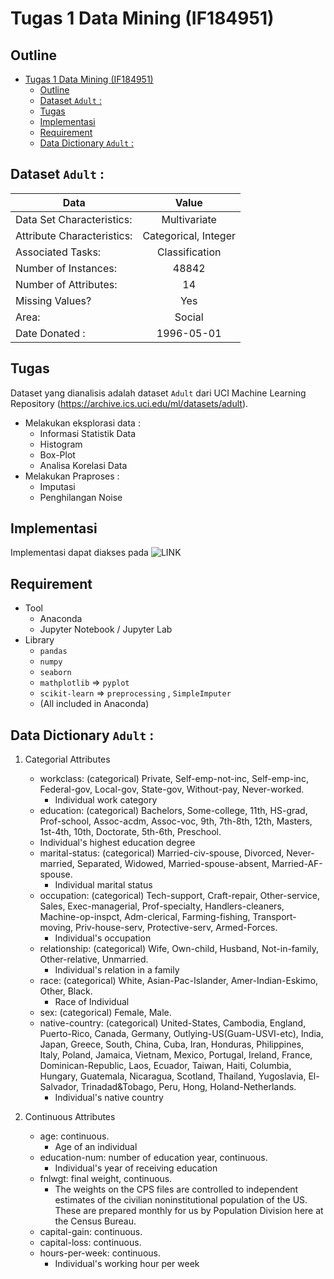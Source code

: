 # Tugas 1 Data Mining (IF184951)

## Outline
- [Tugas 1 Data Mining (IF184951)](#tugas-1-data-mining-if184951)
    - [Outline](#outline)
    - [Dataset `Adult` :](#dataset-adult-)
    - [Tugas](#tugas)
    - [Implementasi](#implementasi)
    - [Requirement](#requirement)
    - [Data Dictionary `Adult` :](#data-dictionary-adult-)

## Dataset `Adult` :
| Data | Value |
|------|:-----:|
| Data Set Characteristics: | Multivariate |
| Attribute Characteristics: | Categorical, Integer |
| Associated Tasks: | Classification |
| Number of Instances: | 48842 |
| Number of Attributes: | 14 |
| Missing Values? | Yes |
| Area: | Social |
| Date Donated : | 1996-05-01 |

## Tugas
Dataset yang dianalisis adalah dataset `Adult` dari UCI Machine Learning Repository (https://archive.ics.uci.edu/ml/datasets/adult).
- Melakukan eksplorasi data :
    - Informasi Statistik Data
    - Histogram
    - Box-Plot
    - Analisa Korelasi Data
- Melakukan Praproses :
    - Imputasi
    - Penghilangan Noise

## Implementasi
Implementasi dapat diakses pada ![LINK](tugas-1.ipynb)

## Requirement
- Tool
    - Anaconda
    - Jupyter Notebook / Jupyter Lab
- Library
    - `pandas`
    - `numpy`
    - `seaborn`
    - `mathplotlib` => `pyplot`
    - `scikit-learn` => `preprocessing` , `SimpleImputer`
    - (All included in Anaconda)


## Data Dictionary `Adult` : 
1. Categorial Attributes
    - workclass: (categorical) Private, Self-emp-not-inc, Self-emp-inc, Federal-gov, Local-gov, State-gov, Without-pay, Never-worked.
        - Individual work category
    - education: (categorical) Bachelors, Some-college, 11th, HS-grad, Prof-school, Assoc-acdm, Assoc-voc, 9th, 7th-8th, 12th, Masters, 1st-4th, 10th, Doctorate, 5th-6th, Preschool.
    - Individual's highest education degree
    - marital-status: (categorical) Married-civ-spouse, Divorced, Never-married, Separated, Widowed, Married-spouse-absent, Married-AF-spouse.
        - Individual marital status
    - occupation: (categorical) Tech-support, Craft-repair, Other-service, Sales, Exec-managerial, Prof-specialty, Handlers-cleaners, Machine-op-inspct, Adm-clerical, Farming-fishing, Transport-moving, Priv-house-serv, Protective-serv, Armed-Forces.
        - Individual's occupation
    - relationship: (categorical) Wife, Own-child, Husband, Not-in-family, Other-relative, Unmarried.
        - Individual's relation in a family
    - race: (categorical) White, Asian-Pac-Islander, Amer-Indian-Eskimo, Other, Black.
        - Race of Individual
    - sex: (categorical) Female, Male.
    - native-country: (categorical) United-States, Cambodia, England, Puerto-Rico, Canada, Germany, Outlying-US(Guam-USVI-etc), India, Japan, Greece, South, China, Cuba, Iran, Honduras, Philippines, Italy, Poland, Jamaica, Vietnam, Mexico, Portugal, Ireland, France, Dominican-Republic, Laos, Ecuador, Taiwan, Haiti, Columbia, Hungary, Guatemala, Nicaragua, Scotland, Thailand, Yugoslavia, El-Salvador, Trinadad&Tobago, Peru, Hong, Holand-Netherlands.
        - Individual's native country

2. Continuous Attributes
    - age: continuous.
        - Age of an individual
    - education-num: number of education year, continuous.
        - Individual's year of receiving education
    - fnlwgt: final weight, continuous.
        - The weights on the CPS files are controlled to independent estimates of the civilian noninstitutional population of the US. These are prepared monthly for us by Population Division here at the Census Bureau.
    - capital-gain: continuous.
    - capital-loss: continuous.
    - hours-per-week: continuous.
        - Individual's working hour per week